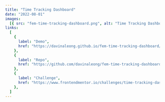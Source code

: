 ```yaml
---
title: "Time Tracking Dashboard"
date: "2022-08-01"
images:
  [{ src: "fem-time-tracking-dashboard.png", alt: "Time Tracking Dashboard" }]
links:
  [
    {
      label: "Demo",
      href: "https://davinaleong.github.io/fem-time-tracking-dashboard/",
    },
    {
      label: "Repo",
      href: "https://github.com/davinaleong/fem-time-tracking-dashboard",
    },
    {
      label: "Challenge",
      href: "https://www.frontendmentor.io/challenges/time-tracking-dashboard-UIQ7167Jw",
    },
  ]
---
```

